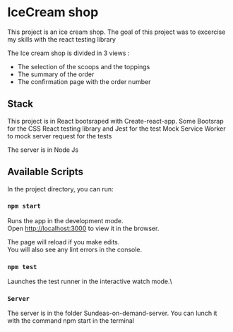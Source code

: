 # IceCream shop

This project is an ice cream shop.
The goal of this project was to excercise my skills with the react testing library

The Ice cream shop is divided in 3 views :

- The selection of the scoops and the toppings
- The summary of the order
- The confirmation page with the order number

## Stack

This project is in React bootsraped with Create-react-app.
Some Bootsrap for the CSS
React testing library and Jest for the test
Mock Service Worker to mock server request for the tests

The server is in Node Js

## Available Scripts

In the project directory, you can run:

### `npm start`

Runs the app in the development mode.\
Open [http://localhost:3000](http://localhost:3000) to view it in the browser.

The page will reload if you make edits.\
You will also see any lint errors in the console.

### `npm test`

Launches the test runner in the interactive watch mode.\

### `Server`

The server is in the folder Sundeas-on-demand-server.
You can lunch it with the command npm start in the terminal
